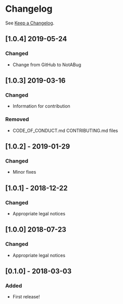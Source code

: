 # Changelog

See [Keep a Changelog](http://keepachangelog.com/).

## [1.0.4] 2019-05-24
### Changed
- Change from GitHub to NotABug

## [1.0.3] 2019-03-16
### Changed
- Information for contribution

### Removed
- CODE_OF_CONDUCT.md CONTRIBUTING.md files

## [1.0.2] - 2019-01-29

### Changed

- Minor fixes

## [1.0.1] - 2018-12-22

### Changed

- Appropriate legal notices

## [1.0.0] 2018-07-23

### Changed

- Appropriate legal notices

## [0.1.0] - 2018-03-03

### Added

- First release!
